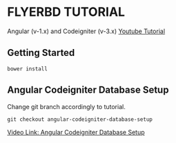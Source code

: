# FLYERBD TUTORIAL

Angular (v-1.x) and Codeigniter (v-3.x) [Youtube Tutorial](https://www.youtube.com/watch?v=mHc-q0WjTQQ&list=PLmnDE5FTOQtkpGVC6mRs8bkzWYHTWmX2c)


## Getting Started

`bower install`

## Angular Codeigniter Database Setup

Change git branch accordingly to tutorial.

`git checkout angular-codeigniter-database-setup`

[Video Link: Angular Codeigniter Database Setup]()